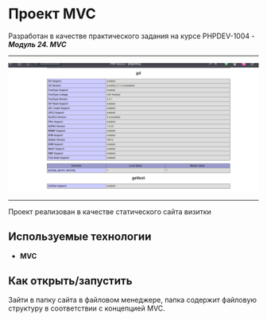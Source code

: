 # Проект **MVC**
Разработан в качестве практического задания на курсе PHPDEV-1004 -  ***Модуль 24. MVC***
***
![php gd](images/phpgd.png)

***

Проект реализован в качестве статического сайта визитки 

## Используемые технологии

* **MVC**

## Как открыть/запустить

Зайти в папку сайта в файловом менеджере, папка содержит файловую структуру в соответствии с концепцией MVC.
